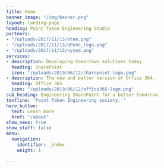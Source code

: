 ```yaml
---
title: Home
banner_image: "/img/banner.png"
layout: landing-page
heading: Point Taken Engineering Studio
partners:
- "/uploads/2017/11/13/stem.png"
- "/uploads/2017/11/13/UPenn_logo.png"
- "/uploads/2017/11/13/nysed.png"
services:
- description: Developing tomorrows solutions today
  heading: SharePoint
  icon: "/uploads/2019/06/12/sharepoint-logo.png"
- description: The new and better version of Office 364.
  heading: Office 365
  icon: "/uploads/2019/06/12/office365-logo.png"
sub_heading: Engineering SharePoint for a better tomorrow
textline: 'Point Taken Engineering society. '
hero_button:
  text: Learn more
  href: "/about"
show_news: true
show_staff: false
menu:
  navigation:
    identifier: _index
    weight: 1

---
```

